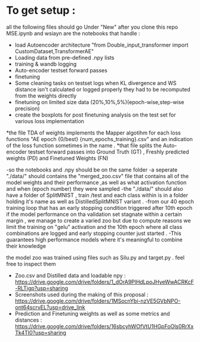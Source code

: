 # To get setup : 
all the following files should go Under "New" after you clone this repo 
MSE.ipynb and wsiayn are the notebooks that handle :

+ load Autoencoder architecture "from Double_input_transformer import CustomDataset,TransformerAE"
+ Loading data from pre-defined .npy lists 
+ training & wandb logging 
+ Auto-encoder testset forward passes 
+ finetuning 
+ Some cleaning tasks on testset logs when KL divergence and WS distance isn't calculated or logged properly they had to be recomputed from the weights directly
+ finetuning on limited size data (20%,10%,5%)(epoch-wise,step-wise precision)
+ create the boxplots for post finetuning analysis on the test set for various loss implementation


*the file TDA of weights implements the Mapper algotihm for each loss functions "AE epoch {0/best} {num_epochs_training}.csv" and an indication of the loss function sometimes in the name .
*that file splits the Auto-encoder testset forward passes into Ground Truth (GT) , Freshly predicted weights (PD) and Finetuned Weights (FN)

-so the notebooks and .npy should be on the same folder
-a seperate "./data/" should contains the "merged_zoo.csv" file that contains all of the model weights and their performance ,as well as what activation function and when (epoch number) they were sampled
-the "./data/" should also have a folder of SplitMNIST , train /test and each class within is in a folder holding it's name as well as DistilledSplitMNIST variant .
-from our 40 epoch training loop that has an early stopping condition triggered after 10th epoch if the model performance on tha validation set stagnate within a certain margin , we manage to create a varied zoo but due to compute reasons we limit the training on "gelu" activation and the 10th epoch where all class combinations are logged and early stopping counter just started .
-This guarantees high performance models where it's meaningful to combine their knowledge

the model zoo was trained using files such as Silu.py and target.py . feel free to inspect them 

+ Zoo.csv and Distilled data and loadable npy : https://drive.google.com/drive/folders/1_dOrA9PlHdLpoJHyeWwACRKcF-RLTigp?usp=sharing
+ Screenshots used during the making of this proposal : https://drive.google.com/drive/folders/1MSocnYbi-nzVE5GVbNPO-ont64scrvEL?usp=drive_link
+ Prediction and Finetuning  weights as well as some metrics and distances : https://drive.google.com/drive/folders/16sbcyhWOfVtU1HGpFoOls0RrXxTk4TI0?usp=sharing
